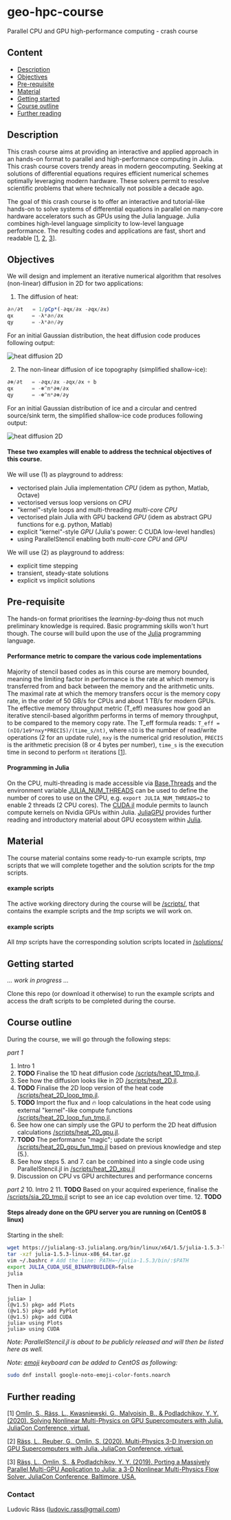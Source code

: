 # geo-hpc-course
Parallel CPU and GPU high-performance computing - crash course


## Content
* [Description](#description)
* [Objectives](#objectives)
* [Pre-requisite](#pre-requisite)
* [Material](#material)
* [Getting started](#getting-started)
* [Course outline](#course-outline)
* [Further reading](#further-reading)


## Description
This crash course aims at providing an interactive and applied approach in an hands-on format to parallel and high-performance computing in Julia. This crash course covers trendy areas in modern geocomputing. Seeking at solutions of differential equations requires efficient numerical schemes optimally leveraging modern hardware. These solvers permit to resolve scientific problems that where technically not possible a decade ago.

The goal of this crash course is to offer an interactive and tutorial-like hands-on to solve systems of differential equations in parallel on many-core hardware accelerators such as GPUs using the Julia language. Julia combines high-level language simplicity to low-level language performance. The resulting codes and applications are fast, short and readable \[[1][JuliaCon20a], [2][JuliaCon20b], [3][JuliaCon19]\].


## Objectives
We will design and implement an iterative numerical algorithm that resolves (non-linear) diffusion in 2D for two applications:

1. The diffusion of heat:
```julia
∂🔥/∂t	= 1/ρCp*(-∂qx/∂x -∂qx/∂x)
qx     	= -λ*∂🔥/∂x
qy     	= -λ*∂🔥/∂y
```
For an initial Gaussian distribution, the heat diffusion code produces following output:

![heat diffusion 2D](/docs/heat_2D.gif)

2. The non-linear diffusion of ice topography (simplified shallow-ice):
```julia
∂❄/∂t	= -∂qx/∂x -∂qx/∂x + b
qx     	= -❄^n*∂❄/∂x
qy     	= -❄^n*∂❄/∂y
```
For an initial Gaussian distribution of ice and a circular and centred source/sink term, the simplified shallow-ice code produces following output:

![heat diffusion 2D](/docs/sia_2D_ss.png)

#### These two examples will enable to address the technical objectives of this course.

We will use (1) as playground to address:
- vectorised plain Julia implementation _CPU_ (idem as python, Matlab, Octave)
- vectorised versus loop versions on _CPU_
- "kernel"-style loops and multi-threading _multi-core CPU_
- vectorised plain Julia with GPU backend _GPU_ (idem as abstract GPU functions for e.g. python, Matlab)
- explicit "kernel"-style _GPU_ (Julia's power: C CUDA low-level handles)
- using ParallelStencil enabling both _multi-core CPU_ and _GPU_

We will use (2) as playground to address:
- explicit time stepping
- transient, steady-state solutions
- explicit vs implicit solutions


## Pre-requisite
The hands-on format prioritises the _learning-by-doing_ thus not much preliminary knowledge is required. Basic programming skills won't hurt though. The course will build upon the use of the [Julia] programming language. 

#### Performance metric to compare the various code implementations
Majority of stencil based codes as in this course are memory bounded, meaning the limiting factor in performance is the rate at which memory is transferred from and back between the memory and the arithmetic units. The maximal rate at which the memory transfers occur is the memory copy rate, in the order of 50 GB/s for CPUs and about 1 TB/s for modern GPUs. The effective memory throughput metric (T_eff) measures how good an iterative stencil-based algorithm performs in terms of memory throughput, to be compared to the memory copy rate. The T_eff formula reads: `T_eff = (nIO/1e9*nxy*PRECIS)/(time_s/nt)`, where `nIO` is the number of read/write operations (2 for an update rule), `nxy` is the numerical grid resolution, `PRECIS` is the arithmetic precision (8 or 4 bytes per number), `time_s` is the execution time in second to perform `nt` iterations \[[1][JuliaCon20a]].

#### Programming in Julia
On the CPU, multi-threading is made accessible via [Base.Threads] and the environment variable [JULIA_NUM_THREADS] can be used to define the number of cores to use on the CPU, e.g. `export JULIA_NUM_THREADS=2` to enable 2 threads (2 CPU cores). The [CUDA.jl] module permits to launch compute kernels on Nvidia GPUs within Julia. [JuliaGPU] provides further reading and introductory material about GPU ecosystem within [Julia].


## Material
The course material contains some ready-to-run example scripts, _tmp_ scripts that we will complete together and the solution scripts for the _tmp_ scripts.

#### example scripts
The active working directory during the course will be [/scripts/](/scripts/), that contains the example scripts and the _tmp_ scripts we will work on.

#### example scripts
All _tmp_ scripts have the corresponding solution scripts located in [/solutions/](/solutions/)


## Getting started
_... work in progress ..._

Clone this repo (or download it otherwise) to run the example scripts and access the draft scripts to be completed during the course.

## Course outline
During the course, we will go through the following steps:

_part 1_
1. Intro 1
2. **TODO** Finalise the 1D heat diffusion code [/scripts/heat_1D_tmp.jl](/scripts/heat_1D_tmp.jl).
3. See how the diffusion looks like in 2D [/scripts/heat_2D.jl](/scripts/heat_2D.jl).
4. **TODO** Finalise the 2D loop version of the heat code [/scripts/heat_2D_loop_tmp.jl](/scripts/heat_2D_loop_tmp.jl).
5. **TODO** Import the flux and 🔥 loop calculations in the heat code using external "kernel"-like compute functions [/scripts/heat_2D_loop_fun_tmp.jl](/scripts/heat_2D_loop_fun_tmp.jl).
6. See how one can simply use the GPU to perform the 2D heat diffusion calculations [/scripts/heat_2D_gpu.jl](/scripts/heat_2D_gpu.jl).
7. **TODO** The performance "magic"; update the script [/scripts/heat_2D_gpu_fun_tmp.jl](/scripts/heat_2D_gpu_fun_tmp.jl) based on previous knowledge and step (5.).
8. See how steps 5. and 7. can be combined into a single code using ParallelStencil.jl in [/scripts/heat_2D_xpu.jl](/scripts/heat_2D_xpu.jl)
9. Discussion on CPU vs GPU architectures and performance concerns

 _part 2_
10. Intro 2
11. **TODO** Based on your acquired experience, finalise the [/scripts/sia_2D_tmp.jl](/scripts/sia_2D_tmp.jl) script to see an ice cap evolution over time.
12. **TODO**


#### Steps already done on the GPU server you are running on (CentOS 8 linux)

Starting in the shell:
```sh
wget https://julialang-s3.julialang.org/bin/linux/x64/1.5/julia-1.5.3-linux-x86_64.tar.gz
tar -xzf julia-1.5.3-linux-x86_64.tar.gz
vim ~/.bashrc # Add the line: PATH=~/julia-1.5.3/bin/:$PATH
export JULIA_CUDA_USE_BINARYBUILDER=false
julia
```
Then in Julia:
```julia-repl
julia> ]
(@v1.5) pkg> add Plots
(@v1.5) pkg> add PyPlot
(@v1.5) pkg> add CUDA
julia> using Plots
julia> using CUDA 
```
_Note: ParallelStencil.jl is about to be publicly released and will then be listed here as well._

_Note: [emoji] keyboard can be added to CentOS as following:_
```sh
sudo dnf install google-noto-emoji-color-fonts.noarch
```

## Further reading
\[1\] [Omlin, S., Räss, L., Kwasniewski, G., Malvoisin, B., & Podladchikov, Y. Y. (2020). Solving Nonlinear Multi-Physics on GPU Supercomputers with Julia. JuliaCon Conference, virtual.][JuliaCon20a]

\[2\] [Räss, L., Reuber, G., Omlin, S. (2020). Multi-Physics 3-D Inversion on GPU Supercomputers with Julia. JuliaCon Conference, virtual.][JuliaCon20b]

\[3\] [Räss, L., Omlin, S., & Podladchikov, Y. Y. (2019). Porting a Massively Parallel Multi-GPU Application to Julia: a 3-D Nonlinear Multi-Physics Flow Solver. JuliaCon Conference, Baltimore, USA.][JuliaCon19]


### Contact
Ludovic Räss (ludovic.rass@gmail.com)

[JuliaCon20a]: https://www.youtube.com/watch?v=vPsfZUqI4_0
[JuliaCon20b]: https://www.youtube.com/watch?v=1t1AKnnGRqA
[JuliaCon19]: https://www.youtube.com/watch?v=b90qqbYJ58Q
[Julia]: https://julialang.org
[Base.Threads]: https://docs.julialang.org/en/v1/base/multi-threading/
[JULIA_NUM_THREADS]:https://docs.julialang.org/en/v1.0.0/manual/environment-variables/#JULIA_NUM_THREADS-1
[CUDA.jl]: https://github.com/JuliaGPU/CUDA.jl
[Julia REPL]: https://docs.julialang.org/en/v1/stdlib/REPL/
[JuliaGPU]: https://juliagpu.org
[emoji]: https://opensource.com/article/19/10/how-type-emoji-linux
